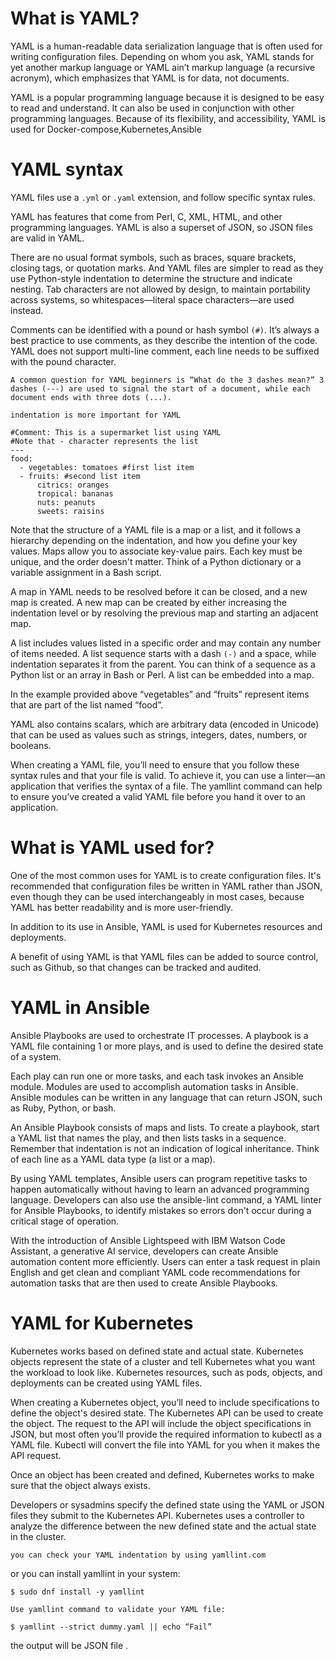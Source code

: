 # What is YAML?

YAML is a human-readable data serialization language that is often used for writing configuration files. Depending on whom you ask, YAML stands for yet another markup language or YAML ain’t markup language (a recursive acronym), which emphasizes that YAML is for data, not documents. 

YAML is a popular programming language because it is designed to be easy to read and understand. It can also be used in conjunction with other programming languages. Because of its flexibility, and accessibility, YAML is used for Docker-compose,Kubernetes,Ansible 

# YAML syntax

YAML files use a `.yml` or `.yaml` extension, and follow specific syntax rules. 

YAML has features that come from Perl, C, XML, HTML, and other programming languages. YAML is also a superset of JSON, so JSON files are valid in YAML.

There are no usual format symbols, such as braces, square brackets, closing tags, or quotation marks. And YAML files are simpler to read as they use Python-style indentation to determine the structure and indicate nesting. Tab characters are not allowed by design, to maintain portability across systems, so whitespaces—literal space characters—are used instead. 

Comments can be identified with a pound or hash symbol `(#)`. It’s always a best practice to use comments, as they describe the intention of the code. YAML does not support multi-line comment, each line needs to be suffixed with the pound character.

```
A common question for YAML beginners is “What do the 3 dashes mean?” 3 dashes (---) are used to signal the start of a document, while each document ends with three dots (...).  

```

`indentation is more important for YAML`

```
#Comment: This is a supermarket list using YAML
#Note that - character represents the list
---
food: 
  - vegetables: tomatoes #first list item
  - fruits: #second list item
      citrics: oranges 
      tropical: bananas
      nuts: peanuts
      sweets: raisins

```
Note that the structure of a YAML file is a map or a list, and it follows a hierarchy depending on the indentation, and how you define your key values. Maps allow you to associate key-value pairs. Each key must be unique, and the order doesn't matter. Think of a Python dictionary or a variable assignment in a Bash script.

A map in YAML needs to be resolved before it can be closed, and a new map is created. A new map can be created by either increasing the indentation level or by resolving the previous map and starting an adjacent map.

A list includes values listed in a specific order and may contain any number of items needed. A list sequence starts with a dash `(-)` and a space, while indentation separates it from the parent. You can think of a sequence as a Python list or an array in Bash or Perl. A list can be embedded into a map.

In the example provided above “vegetables” and “fruits” represent items that are part of the list named “food”.

YAML also contains scalars, which are arbitrary data (encoded in Unicode) that can be used as values such as strings, integers, dates, numbers, or booleans.

When creating a YAML file, you’ll need to ensure that you follow these syntax rules and that your file is valid. To achieve it, you can use a linter—an application that verifies the syntax of a file. The yamllint command can help to ensure you’ve created a valid YAML file before you hand it over to an application.

# What is YAML used for?

One of the most common uses for YAML is to create configuration files. It's recommended that configuration files be written in YAML rather than JSON, even though they can be used interchangeably in most cases, because YAML has better readability and is more user-friendly.  

In addition to its use in Ansible, YAML is used for Kubernetes resources and deployments. 

A benefit of using YAML is that YAML files can be added to source control, such as Github, so that changes can be tracked and audited.

# YAML in Ansible

Ansible Playbooks are used to orchestrate IT processes. A playbook is a YAML file containing 1 or more plays, and is used to define the desired state of a system. 

Each play can run one or more tasks, and each task invokes an Ansible module. Modules are used to accomplish automation tasks in Ansible. Ansible modules can be written in any language that can return JSON, such as Ruby, Python, or bash.

An Ansible Playbook consists of maps and lists. To create a playbook, start a YAML list that names the play, and then lists tasks in a sequence. Remember that indentation is not an indication of logical inheritance. Think of each line as a YAML data type (a list or a map).

By using YAML templates, Ansible users can program repetitive tasks to happen automatically without having to learn an advanced programming language. Developers can also use the ansible-lint command, a YAML linter for Ansible Playbooks, to identify mistakes so errors don't occur during a critical stage of operation.

With the introduction of Ansible Lightspeed with IBM Watson Code Assistant, a generative AI service, developers can create Ansible automation content more efficiently. Users can enter a task request in plain English and get clean and compliant YAML code recommendations for automation tasks that are then used to create Ansible Playbooks.

# YAML for Kubernetes

Kubernetes works based on defined state and actual state. Kubernetes objects represent the state of a cluster and tell Kubernetes what you want the workload to look like. Kubernetes resources, such as pods, objects, and deployments can be created using YAML files. 

When creating a Kubernetes object, you’ll need to include specifications to define the object's desired state. The Kubernetes API can be used to create the object. The request to the API will include the object specifications in JSON, but most often you’ll provide the required information to kubectl as a YAML file. Kubectl will convert the file into YAML for you when it makes the API request.

Once an object has been created and defined, Kubernetes works to make sure that the object always exists. 

Developers or sysadmins specify the defined state using the YAML or JSON files they submit to the Kubernetes API. Kubernetes uses a controller to analyze the difference between the new defined state and the actual state in the cluster.


`you can check your YAML indentation by using yamllint.com`

or you can install yamllint in your system: 

```
$ sudo dnf install -y yamllint

Use yamllint command to validate your YAML file:

$ yamllint --strict dummy.yaml || echo “Fail”

```

the output will be JSON file .